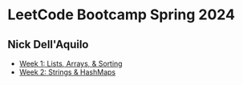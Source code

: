 # LeetCode Bootcamp Spring 2024
## Nick Dell'Aquilo

* [Week 1: Lists, Arrays, & Sorting](/Week1)
* [Week 2: Strings & HashMaps](/Week2)
